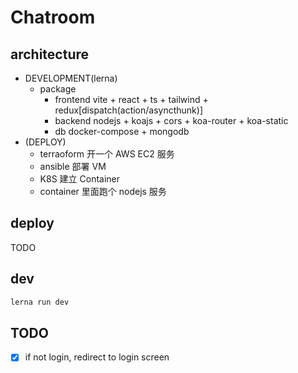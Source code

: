 # Chatroom

## architecture

- DEVELOPMENT(lerna)
  - package
    - frontend
      vite + react + ts + tailwind + redux[dispatch(action/asyncthunk)]
    - backend
      nodejs + koajs + cors + koa-router + koa-static
    - db
      docker-compose + mongodb
- (DEPLOY)
  - terraoform 开一个 AWS EC2 服务
  - ansible 部署 VM
  - K8S 建立 Container
  - container 里面跑个 nodejs 服务

## deploy

TODO

## dev

```bash
lerna run dev
```

## TODO

- [x] if not login, redirect to login screen
